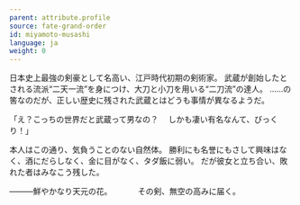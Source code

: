 ```yaml
---
parent: attribute.profile
source: fate-grand-order
id: miyamoto-musashi
language: ja
weight: 0
---
```


日本史上最強の剣豪として名高い、江戸時代初期の剣術家。
武蔵が創始したとされる流派“二天一流”を身につけ、大刀と小刀を用いる“二刀流”の達人。
……の筈なのだが、正しい歴史に残された武蔵とはどうも事情が異なるようだ。

「え？こっちの世界だと武蔵って男なの？
　しかも凄い有名なんて、びっくり！」

本人はこの通り、気負うことのない自然体。
勝利にも名誉にもさして興味はなく、酒にだらしなく、金に目がなく、タダ飯に弱い。
だが彼女と立ち合い、敗れた者はみなこう残した。

―――鮮やかなり天元の花。
　　　その剣、無空の高みに届く。
